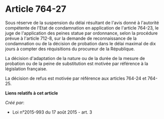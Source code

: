 # Article 764-27

Sous réserve de la suspension du délai résultant de l'avis donné à l'autorité compétente de l'Etat de condamnation en
application de l'article 764-23, le juge de l'application des peines statue par ordonnance, selon la procédure prévue à
l'article 712-8, sur la demande de reconnaissance de la condamnation ou de la décision de probation dans le délai maximal de
dix jours à compter des réquisitions du procureur de la République. 

La décision d'adaptation de la nature ou de la durée de la mesure de probation ou de la peine de substitution est motivée par
référence à la législation française. 

La décision de refus est motivée par référence aux articles 764-24 et 764-25.

**Liens relatifs à cet article**

_Créé par_:

  - Loi n°2015-993 du 17 août 2015 - art. 3
